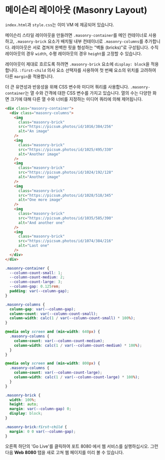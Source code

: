 # 메이슨리 레이아웃 (Masonry Layout)

`index.html`과 `style.css`는 이미 VM 에 제공되어 있습니다.

메이슨리 스타일 레이아웃을 만들려면 `.masonry-container`를 메인 컨테이너로 사용하고, `.masonry-brick` 요소가 배치될 내부 컨테이너로 `.masonry-columns`를 추가합니다. 레이아웃은 서로 겹쳐져 완벽한 핏을 형성하는 "벽돌 (bricks)"로 구성됩니다. 수직 레이아웃의 경우 `width`, 수평 레이아웃의 경우 `height`를 고정할 수 있습니다.

레이아웃이 제대로 흐르도록 하려면 `.masonry-brick` 요소에 `display: block`을 적용합니다. `:first-child` 의사 요소 선택자를 사용하여 첫 번째 요소의 위치를 고려하여 다른 `margin`을 적용합니다.

더 큰 유연성과 반응성을 위해 CSS 변수와 미디어 쿼리를 사용합니다. `.masonry-container`는 열 수와 간격에 대한 CSS 변수를 가지고 있습니다. 열의 수는 다양한 화면 크기에 대해 다른 열 수와 너비를 지정하는 미디어 쿼리에 의해 제어됩니다.

```html
<div class="masonry-container">
  <div class="masonry-columns">
    <img
      class="masonry-brick"
      src="https://picsum.photos/id/1016/384/256"
      alt="An image"
    />
    <img
      class="masonry-brick"
      src="https://picsum.photos/id/1025/495/330"
      alt="Another image"
    />
    <img
      class="masonry-brick"
      src="https://picsum.photos/id/1024/192/128"
      alt="Another image"
    />
    <img
      class="masonry-brick"
      src="https://picsum.photos/id/1028/518/345"
      alt="One more image"
    />
    <img
      class="masonry-brick"
      src="https://picsum.photos/id/1035/585/390"
      alt="And another one"
    />
    <img
      class="masonry-brick"
      src="https://picsum.photos/id/1074/384/216"
      alt="Last one"
    />
  </div>
</div>
```

```css
.masonry-container {
  --column-count-small: 1;
  --column-count-medium: 2;
  --column-count-large: 3;
  --column-gap: 0.125rem;
  padding: var(--column-gap);
}

.masonry-columns {
  column-gap: var(--column-gap);
  column-count: var(--column-count-small);
  column-width: calc(1 / var(--column-count-small) * 100%);
}

@media only screen and (min-width: 640px) {
  .masonry-columns {
    column-count: var(--column-count-medium);
    column-width: calc(1 / var(--column-count-medium) * 100%);
  }
}

@media only screen and (min-width: 800px) {
  .masonry-columns {
    column-count: var(--column-count-large);
    column-width: calc(1 / var(--column-count-large) * 100%);
  }
}

.masonry-brick {
  width: 100%;
  height: auto;
  margin: var(--column-gap) 0;
  display: block;
}

.masonry-brick:first-child {
  margin: 0 0 var(--column-gap);
}
```

오른쪽 하단의 'Go Live'를 클릭하여 포트 8080 에서 웹 서비스를 실행하십시오. 그런 다음 **Web 8080** 탭을 새로 고쳐 웹 페이지를 미리 볼 수 있습니다.
